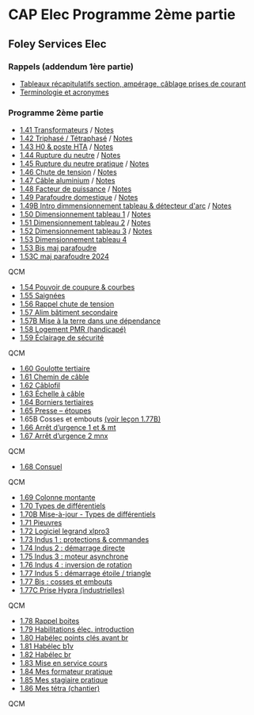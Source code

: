 # CAP Elec Programme 2ème partie
## Foley Services Elec

### Rappels (addendum 1ère partie)

- [Tableaux récapitulatifs section, ampérage, câblage prises de courant](../1ere_partie/CAP_Elec_Tableaux_Recapitulatifs.md)
- [Terminologie et acronymes](./1_ere_partie/CAP_Elec_Terminologie_Acronymes.md)


### Programme 2ème partie

- [1.41 Transformateurs](https://youtu.be/3l55DdoqlK4) / [Notes](./CAP_Elec_1_41.md)
- [1.42 Triphasé / Tétraphasé](https://youtu.be/Z-q5bp78TiA) / [Notes](./CAP_Elec_1_42.md)
- [1.43 H0 & poste HTA](https://youtu.be/CfZVZvTpzMs) / [Notes](./CAP_Elec_1_43.md)
- [1.44 Rupture du neutre](https://youtu.be/lqpS-oGQVwA) / [Notes](./CAP_Elec_1_44.md)
- [1.45 Rupture du neutre pratique](https://youtu.be/JJfUtDiRq2k) / [Notes](./CAP_Elec_1_45.md)
- [1.46 Chute de tension](https://youtu.be/9riZqBhiBao) / [Notes](./CAP_Elec_1_46.md)
- [1.47 Câble aluminium](https://youtu.be/e_nsy8G_vWw) / [Notes](./CAP_Elec_1_47.md)
- [1.48 Facteur de puissance](https://youtu.be/8dPOf_TP2os) / [Notes](./CAP_Elec_1_48.md)
- [1.49 Parafoudre domestique](https://youtu.be/PvcWnjI9txw) / [Notes](./CAP_Elec_1_49.md)
- [1.49B Intro dimmensionnement tableau & détecteur d'arc](https://www.youtube.com/watch?v=1BrWSIsZ2Cs) / [Notes](./CAP_Elec_1_49B.md)
- [1.50 Dimensionnement tableau 1](https://youtu.be/8fg6fAb5ePg) / [Notes](./CAP_Elec_1_50.md)
- [1.51 Dimensionnement tableau 2](https://youtu.be/kSIwx_Da0PM) / [Notes](./CAP_Elec_1_51.md)
- [1.52 Dimensionnement tableau 3](https://youtu.be/KU_7UYiddlM) / [Notes](./CAP_Elec_1_52.md)
- [1.53 Dimensionnement tableau 4](https://youtu.be/KVZfmLhppeQ)
- [1.53 Bis maj parafoudre](https://youtu.be/N7zTI1mvZ0o)
- [1.53C maj parafoudre 2024](https://www.youtube.com/watch?v=Gg5PzQFj1DQ)

QCM

- [1.54 Pouvoir de coupure &amp; courbes](https://youtu.be/eCK39U4HOTg)
- [1.55 Saignées](https://youtu.be/fod4OYvmtuw)
- [1.56 Rappel chute de tension](https://youtu.be/QUgGy3fLktY)
- [1.57 Alim bâtiment secondaire](https://youtu.be/kEPQB54pdL4)
- [1.57B Mise à la terre dans une dépendance](https://youtu.be/ZaVL4Owi4lc)
- [1.58 Logement PMR (handicapé)](https://youtu.be/OK8U51aTHD0)
- [1.59 Éclairage de sécurité](https://youtu.be/V8duOcuLCEs)

QCM

- [1.60 Goulotte tertiaire](https://youtu.be/S5jN4580Igg)
- [1.61 Chemin de câble](https://youtu.be/oxysXJcldJw)
- [1.62 Câblofil](https://youtu.be/5VBfm7ynQAU)
- [1.63 Échelle à câble](https://youtu.be/M0igHLdhrMo)
- [1.64 Borniers tertiaires](https://youtu.be/QMEewGe-vYs)
- [1.65 Presse – étoupes](https://youtu.be/js9a-c29eMU)
- 1.65B Cosses et embouts [(voir leçon 1.77B)](./CAP_Elec_1_77B.md)
- [1.66 Arrêt d’urgence 1 et &amp; mt](https://youtu.be/nefQDojra7Y)
- [1.67 Arrêt d’urgence 2 mnx](https://youtu.be/dvejGrUoQ3c)

QCM

- [1.68 Consuel](https://youtu.be/yTc8WVrhkdc)

QCM

- [1.69 Colonne montante](https://youtu.be/KrRZw7bWsGU)
- [1.70 Types de différentiels](https://youtu.be/NNVNwgB-Tfo)
 - [1.70B Mise-à-jour - Types de différentiels](https://youtu.be/abAQy3E_n8E)
- [1.71 Pieuvres](https://youtu.be/JrfXZtyOuKM)
- [1.72 Logiciel legrand xlpro3](https://youtu.be/s8D-OFFw0ww)
- [1.73 Indus 1 : protections & commandes](https://youtu.be/E8TSs---Z_Q)
- [1.74 Indus 2 : démarrage directe](https://youtu.be/anSNjzBhB5g)
- [1.75 Indus 3 : moteur asynchrone](https://youtu.be/xz1XHJVTQSA)
- [1.76 Indus 4 : inversion de rotation](https://youtu.be/y5A29PchogE)
- [1.77 Indus 5 : démarrage étoile / triangle](https://youtu.be/iD2r5pWdcNo)
- [1.77 Bis  : cosses et embouts](https://youtu.be/4DLiVuQbld0)
- [1.77C Prise Hypra (industrielles)](https://youtu.be/Jny5fdDGQXg)

QCM

- [1.78 Rappel boites](https://youtu.be/fl50XQxa7GM)
- [1.79 Habilitations élec. introduction](https://youtu.be/pe7i9GkI_H4)
- [1.80 Habélec points clés avant br](https://youtu.be/t-RSv5eRos4)
- [1.81 Habélec b1v](https://youtu.be/c7WcghYbpxY)
- [1.82 Habélec br](https://youtu.be/0EXhXeuHikI)
- [1.83 Mise en service cours](https://youtu.be/wNK_aQaREA4)
- [1.84 Mes formateur pratique](https://youtu.be/6vNvEA7uU18)
- [1.85 Mes stagiaire pratique](https://youtu.be/XLqzRfDTvWI)
- [1.86 Mes tétra (chantier)](https://youtu.be/JrzBQiw3lIA)

QCM
